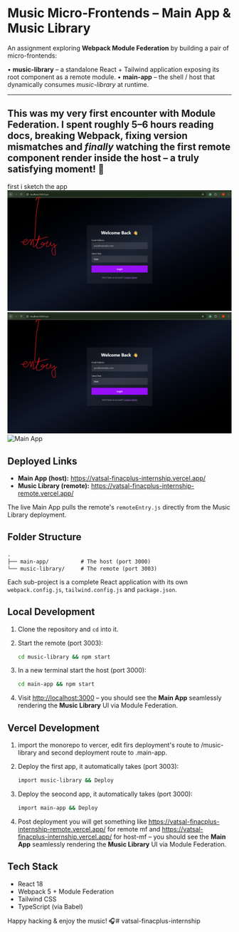 # Music Micro-Frontends – Main App & Music Library

An assignment exploring **Webpack Module Federation** by building a pair of micro-frontends:

• **music-library** – a standalone React + Tailwind application exposing its root component as a remote module.
• **main-app** – the shell / host that dynamically consumes _music-library_ at runtime.

----
This was my very first encounter with Module Federation. I spent roughly **5–6 hours** reading docs, breaking Webpack, fixing version mismatches and _finally_ watching the first remote component render inside the host – a truly satisfying moment! 🎉
------

first i sketch the app 
![Admin Role UI](./ref/first.png)
![User Role UI](./ref/first.png)
![Main App](./ref/actual.png)


## Deployed Links

- **Main App (host):** <https://vatsal-finacplus-internship.vercel.app/>
- **Music Library (remote):** <https://vatsal-finacplus-internship-remote.vercel.app/>

The live Main App pulls the remote's `remoteEntry.js` directly from the Music Library deployment.

## Folder Structure

```text
.
├── main-app/          # The host (port 3000)
└── music-library/     # The remote (port 3003)
```

Each sub-project is a complete React application with its own `webpack.config.js`, `tailwind.config.js` and `package.json`.

## Local Development

1. Clone the repository and `cd` into it.

2. Start the remote (port 3003):
   ```bash
   cd music-library && npm start
   ```
3. In a new terminal start the host (port 3000):
   ```bash
   cd main-app && npm start
   ```
4. Visit <http://localhost:3000> – you should see the **Main App** seamlessly rendering the **Music Library** UI via Module Federation.


## Vercel Development

1. import the monorepo to vercer, edit firs deployment's route to /music-library and second deployment route to .main-app.

2. Deploy the first app, it automatically takes (port 3003):
   ```bash
   import music-library && Deploy
   ```
3. Deploy the seocond app, it automatically takes (port 3000):
   ```bash
   import main-app && Deploy
   ```
4. Post deployment you will get something like <https://vatsal-finacplus-internship-remote.vercel.app/> for remote mf and <https://vatsal-finacplus-internship.vercel.app/> for host-mf – you should see the **Main App** seamlessly rendering the **Music Library** UI via Module Federation.

## Tech Stack

- React 18
- Webpack 5 + Module Federation
- Tailwind CSS
- TypeScript (via Babel)


Happy hacking & enjoy the music! 🎧#   v a t s a l - f i n a c p l u s - i n t e r n s h i p 
 
 